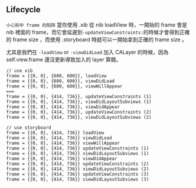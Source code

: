 ## Lifecycle 
`小心別中 frame 的陷阱`
當你使用 .xib 從 nib loadView 時，一開始的 frame 會是 nib 裡面的 frame，而它會延遲到`-updateViewConstraints:`的時候才會得到正確的 frame size ，而使用 .storyboard 時就可以一開始拿到正確的 frame size 。

尤其是我們在 `-loadView` or `-viewDidLoad` 加入 CALayer 的時候，因為 self.view.frame 還沒更新導致加入的 layer 算錯。


```  objc
// use xib
frame = {{0, 0}, {600, 600}}, loadView
frame = {{0, 0}, {600, 600}}, viewDidLoad
frame = {{0, 0}, {600, 600}}, viewWillAppear
===
frame = {{0, 0}, {414, 736}}, updateViewConstraints (1)
frame = {{0, 0}, {414, 736}}, viewDidLayoutSubviews (1)
frame = {{0, 0}, {414, 736}}, viewDidAppear
frame = {{0, 0}, {414, 736}}, updateViewConstraints (2)
frame = {{0, 0}, {414, 736}}, viewDidLayoutSubviews (2)

// use storyboard
frame = {{0, 0}, {414, 736}} loadView 
frame = {{0, 0}, {414, 736}} viewDidLoad 
frame = {{0, 0}, {414, 736}} viewWillAppear 
frame = {{0, 0}, {414, 736}} updateViewConstraints (1)
frame = {{0, 0}, {414, 736}} viewDidLayoutSubviews (1)
frame = {{0, 0}, {414, 736}} viewDidAppear 
frame = {{0, 0}, {414, 736}} updateViewConstraints (2)
frame = {{0, 0}, {414, 736}} viewDidLayoutSubviews (2)
frame = {{0, 0}, {414, 736}} updateViewConstraints (3)
frame = {{0, 0}, {414, 736}} viewDidLayoutSubviews (3)
```